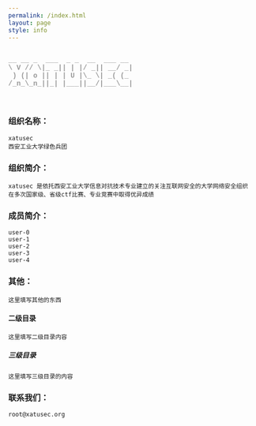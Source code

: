 ```yaml
---
permalink: /index.html
layout: page
style: info
---
```


<div class="logo">
    <pre style="font:1em 'andale mono', 'lucida console', 'Courier New'">
        <b>
<font color="#999999">__ __ _  ___  _ _  __  ___ __ </font>
<font color="#999999">\ V // \|_ _|| | |/ _|| __/ _|</font>
<font color="#999999"> ) (| o || | | U |\_ \| _( (_ </font>
<font color="#999999">/_n_\_n_||_| |___||__/|___\__|</font>
        </b>
    </pre>
</div>


### 组织名称：
    xatusec
    西安工业大学绿色兵团

### 组织简介：
    xatusec 是依托西安工业大学信息对抗技术专业建立的关注互联网安全的大学网络安全组织
    在多次国家级、省级ctf比赛、专业竞赛中取得优异成绩

### 成员简介：
    user-0
    user-1
    user-2
    user-3
    user-4

### 其他：
    这里填写其他的东西

#### 二级目录
    这里填写二级目录内容

##### 三级目录
    这里填写三级目录的内容

### 联系我们：
    root@xatusec.org
